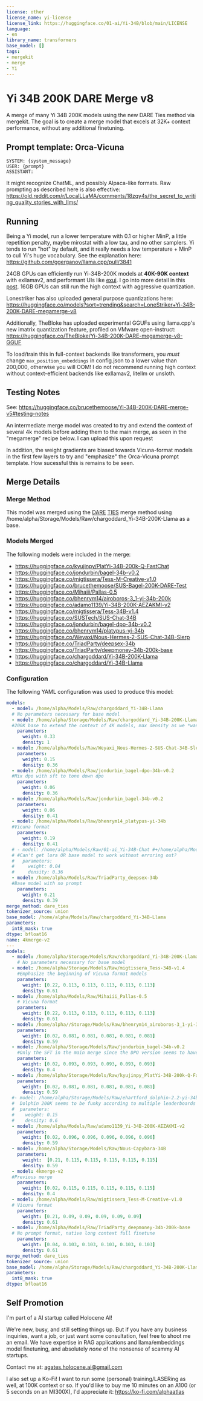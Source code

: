 ```yaml
---
license: other
license_name: yi-license
license_link: https://huggingface.co/01-ai/Yi-34B/blob/main/LICENSE
language:
- en
library_name: transformers
base_model: []
tags:
- mergekit
- merge
- Yi
---
```

# Yi 34B 200K DARE Merge v8

A merge of many Yi 34B 200K models using the new DARE Ties method via mergekit. The goal is to create a merge model that excels at 32K+ context performance, without any additional finetuning.

## Prompt template: Orca-Vicuna
```
SYSTEM: {system_message}
USER: {prompt}
ASSISTANT:
```
It might recognize ChatML, and possibly Alpaca-like formats. Raw prompting as described here is also effective: https://old.reddit.com/r/LocalLLaMA/comments/18zqy4s/the_secret_to_writing_quality_stories_with_llms/



## Running
Being a Yi model, run a lower temperature with 0.1 or higher MinP, a little repetition penalty, maybe mirostat with a low tau, and no other samplers. Yi tends to run "hot" by default, and it really needs a low temperature + MinP to cull Yi's huge vocabulary. See the explanation here: https://github.com/ggerganov/llama.cpp/pull/3841

24GB GPUs can efficiently run Yi-34B-200K models at **40K-90K context** with exllamav2, and performant UIs like [exui](https://github.com/turboderp/exui). I go into more detail in this [post](https://old.reddit.com/r/LocalLLaMA/comments/1896igc/how_i_run_34b_models_at_75k_context_on_24gb_fast/). 16GB GPUs can still run the high context with aggressive quantization.

Lonestriker has also uploaded general purpose quantizations here: https://huggingface.co/models?sort=trending&search=LoneStriker+Yi-34B-200K-DARE-megamerge-v8

Additionally, TheBloke has uploaded experimental GGUFs using llama.cpp's new imatrix quantization feature, profiled on VMware open-instruct: https://huggingface.co/TheBloke/Yi-34B-200K-DARE-megamerge-v8-GGUF

To load/train this in full-context backends like transformers, you *must* change `max_position_embeddings` in config.json to a lower value than 200,000, otherwise you will OOM! I do not recommend running high context without context-efficient backends like exllamav2, litellm or unsloth.


## Testing Notes

See: https://huggingface.co/brucethemoose/Yi-34B-200K-DARE-merge-v5#testing-notes

An intermediate merge model was created to try and extend the context of several 4k models before adding them to the main merge, as seen in the "megamerge" recipe below. I can upload this upon request

In addition, the weight gradients are biased towards Vicuna-format models in the first few layers to try and "emphasize" the Orca-Vicuna prompt template. How sucessful this is remains to be seen. 



## Merge Details
### Merge Method

This model was merged using the [DARE](https://arxiv.org/abs/2311.03099) [TIES](https://arxiv.org/abs/2306.01708) merge method using /home/alpha/Storage/Models/Raw/chargoddard_Yi-34B-200K-Llama as a base.

### Models Merged

The following models were included in the merge:
* https://huggingface.co/kyujinpy/PlatYi-34B-200k-Q-FastChat
* https://huggingface.co/jondurbin/bagel-34b-v0.2
* https://huggingface.co/migtissera/Tess-M-Creative-v1.0
* https://huggingface.co/brucethemoose/SUS-Bagel-200K-DARE-Test
* https://huggingface.co/Mihaiii/Pallas-0.5
* https://huggingface.co/bhenrym14/airoboros-3_1-yi-34b-200k
* https://huggingface.co/adamo1139/Yi-34B-200K-AEZAKMI-v2
* https://huggingface.co/migtissera/Tess-34B-v1.4
* https://huggingface.co/SUSTech/SUS-Chat-34B
* https://huggingface.co/jondurbin/bagel-dpo-34b-v0.2
* https://huggingface.co/bhenrym14/platypus-yi-34b
* https://huggingface.co/Weyaxi/Nous-Hermes-2-SUS-Chat-34B-Slerp
* https://huggingface.co/TriadParty/deepsex-34b
* https://huggingface.co/TriadParty/deepmoney-34b-200k-base
* https://huggingface.co/chargoddard/Yi-34B-200K-Llama
* https://huggingface.co/chargoddard/Yi-34B-Llama

### Configuration

The following YAML configuration was used to produce this model:

```yaml
models:
  - model: /home/alpha/Models/Raw/chargoddard_Yi-34B-Llama
  # No parameters necessary for base model
  - model: /home/alpha/Storage/Models/Raw/chargoddard_Yi-34B-200K-Llama
  #200K base to extend the context of 4K models, max density as we *want* it to 'interfere'
    parameters:
      weight: 0.33
      density: 1
  - model: /home/alpha/Models/Raw/Weyaxi_Nous-Hermes-2-SUS-Chat-34B-Slerp
    parameters:
      weight: 0.15
      density: 0.36
  - model: /home/alpha/Models/Raw/jondurbin_bagel-dpo-34b-v0.2
  #Mix dpo with sft to tone down dpo
    parameters:
      weight: 0.06
      density: 0.36
  - model: /home/alpha/Models/Raw/jondurbin_bagel-34b-v0.2
    parameters:
      weight: 0.06
      density: 0.41
  - model: /home/alpha/Models/Raw/bhenrym14_platypus-yi-34b
  #Vicuna format
    parameters:
      weight: 0.19
      density: 0.41
  # - model: /home/alpha/Models/Raw/01-ai_Yi-34B-Chat #+/home/alpha/Models/Raw/Doctor-Shotgun_limarpv3-yi-llama-34b-lora
  # #Can't get lora OR base model to work without erroring out?
  #   parameters:
  #     weight: 0.04
  #     density: 0.36
  - model: /home/alpha/Models/Raw/TriadParty_deepsex-34b
  #Base model with no prompt
    parameters:
      weight: 0.21
      density: 0.39
merge_method: dare_ties
tokenizer_source: union
base_model: /home/alpha/Models/Raw/chargoddard_Yi-34B-Llama
parameters:
  int8_mask: true
dtype: bfloat16
name: 4kmerge-v2
---
models:
  - model: /home/alpha/Storage/Models/Raw/chargoddard_Yi-34B-200K-Llama
    # No parameters necessary for base model
  - model: /home/alpha/Storage/Models/Raw/migtissera_Tess-34B-v1.4
    #Emphasize the beginning of Vicuna format models
    parameters:
      weight: [0.22, 0.113, 0.113, 0.113, 0.113, 0.113]
      density: 0.61
  - model: /home/alpha/Models/Raw/Mihaiii_Pallas-0.5
    # Vicuna format
    parameters:
      weight: [0.22, 0.113, 0.113, 0.113, 0.113, 0.113]
      density: 0.61
  - model: /home/alpha//Storage/Models/Raw/bhenrym14_airoboros-3_1-yi-34b-200k
    parameters:
      weight: [0.02, 0.081, 0.081, 0.081, 0.081, 0.081]
      density: 0.59
  - model: /home/alpha/Storage/Models/Raw/jondurbin_bagel-34b-v0.2
    #Only the SFT in the main merge since the DPO version seems to have no long context ability at all, and some overfitting(?) issues
    parameters:
      weight: [0.02, 0.093, 0.093, 0.093, 0.093, 0.093]
      density: 0.4
  - model: /home/alpha/Storage/Models/Raw/kyujinpy_PlatYi-34B-200k-Q-FastChat
    parameters:
      weight: [0.02, 0.081, 0.081, 0.081, 0.081, 0.081]
      density: 0.59
  #- model: /home/alpha/Storage/Models/Raw/ehartford_dolphin-2.2-yi-34b-200k
  #  Dolphin 200K seems to be funky according to multiple leaderboards and perplexity tests?
  #  parameters:
  #    weight: 0.15
  #    density: 0.6
  - model: /home/alpha/Models/Raw/adamo1139_Yi-34B-200K-AEZAKMI-v2
    parameters:
      weight: [0.02, 0.096, 0.096, 0.096, 0.096, 0.096]
      density: 0.59
  - model: /home/alpha/Storage/Models/Raw/Nous-Capybara-34B
    parameters:
      weight:  [0.21, 0.115, 0.115, 0.115, 0.115, 0.115]
      density: 0.59
  - model: 4kmerge-v2
  #Previous merge
    parameters:
      weight: [0.02, 0.115, 0.115, 0.115, 0.115, 0.115]
      density: 0.4
  - model: /home/alpha/Models/Raw/migtissera_Tess-M-Creative-v1.0
  # Vicuna format
    parameters:
      weight: [0.21, 0.09, 0.09, 0.09, 0.09, 0.09]
      density: 0.61
  - model: /home/alpha/Models/Raw/TriadParty_deepmoney-34b-200k-base
  # No prompt format, native long context full finetune
    parameters:
      weight: [0.04, 0.103, 0.103, 0.103, 0.103, 0.103]
      density: 0.61
merge_method: dare_ties
tokenizer_source: union
base_model: /home/alpha/Storage/Models/Raw/chargoddard_Yi-34B-200K-Llama
parameters:
  int8_mask: true
dtype: bfloat16
```


## Self Promotion

I'm part of a AI startup called Holocene AI!

We're new, busy, and still setting things up. But if you have any business inquiries, want a job, or just want some consultation, feel free to shoot me an email. We have expertise in RAG applications and llama/embeddings model finetuning, and absolutely *none* of the nonsense of scammy AI startups.

Contact me at: agates.holocene.ai@gmail.com

I also set up a Ko-Fi! I want to run some (personal) training/LASERing as well, at 100K context or so. If you'd like to buy me 10 minutes on an A100 (or 5 seconds on an MI300X), I'd appreciate it: https://ko-fi.com/alphaatlas